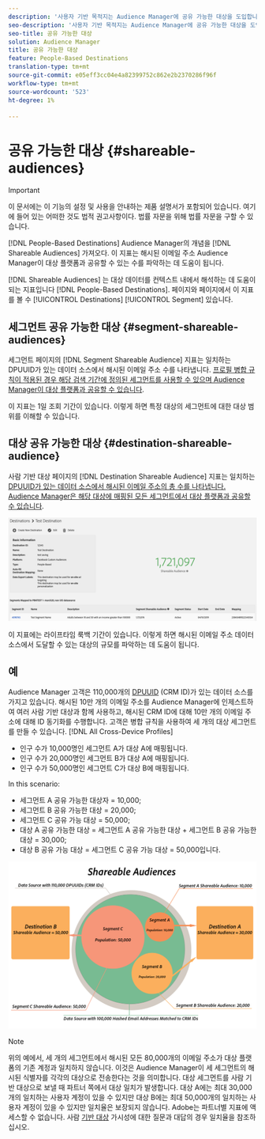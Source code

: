 ```yaml
---
description: '사용자 기반 목적지는 Audience Manager에 공유 가능한 대상을 도입합니다. 이 지표는 해시된 이메일 주소 Audience Manager이 대상 플랫폼과 공유할 수 있는 수를 파악하는 데 도움이 됩니다. '
seo-description: '사용자 기반 목적지는 Audience Manager에 공유 가능한 대상을 도입합니다. 이 지표는 해시된 이메일 주소 Audience Manager이 대상 플랫폼과 공유할 수 있는 수를 파악하는 데 도움이 됩니다. '
seo-title: 공유 가능한 대상
solution: Audience Manager
title: 공유 가능한 대상
feature: People-Based Destinations
translation-type: tm+mt
source-git-commit: e05eff3cc04e4a82399752c862e2b2370286f96f
workflow-type: tm+mt
source-wordcount: '523'
ht-degree: 1%

---
```



# 공유 가능한 대상 {#shareable-audiences}

>[!IMPORTANT]
>이 문서에는 이 기능의 설정 및 사용을 안내하는 제품 설명서가 포함되어 있습니다. 여기에 들어 있는 어떠한 것도 법적 권고사항이다. 법률 자문을 위해 법률 자문을 구할 수 있습니다.

[!DNL People-Based Destinations] Audience Manager의 개념을 [!DNL Shareable Audiences] 가져오다. 이 지표는 해시된 이메일 주소 Audience Manager이 대상 플랫폼과 공유할 수 있는 수를 파악하는 데 도움이 됩니다.

[!DNL Shareable Audiences] 는 대상 데이터를 컨텍스트 내에서 해석하는 데 도움이 되는 지표입니다 [!DNL People-Based Destinations]. 페이지와 페이지에서 이 지표를 볼 수 [!UICONTROL Destinations] [!UICONTROL Segment] 있습니다.

## 세그먼트 공유 가능한 대상 {#segment-shareable-audiences}

세그먼트 페이지의 [!DNL Segment Shareable Audience] 지표는 일치하는 DPUUID가 있는 데이터 소스에서 해시된 이메일 주소 수를 나타냅니다. [프로필 병합 규칙이 적용된 경우 해당 검색 기간에 정의된 세그먼트를 사용할 수 있으며 Audience Manager이 대상 플랫폼과 공유할 수 있습니다](../../reference/ids-in-aam.md).

이 지표는 1일 조회 기간이 있습니다. 이렇게 하면 특정 대상의 세그먼트에 대한 대상 범위를 이해할 수 있습니다.

## 대상 공유 가능한 대상 {#destination-shareable-audience}

사람 기반 대상 페이지의 [!DNL Destination Shareable Audience] 지표는 일치하는 [DPUUID가 있는 데이터 소스에서 해시된 이메일 주소의 총 수를 나타냅니다. Audience Manager은 해당 대상에 매핑된 모든 세그먼트에서 대상 플랫폼과 공유할 수 있습니다](../../reference/ids-in-aam.md).

![공유 가능한 대상자](assets/dest-shareable-audiences.png)

이 지표에는 라이프타임 룩백 기간이 있습니다. 이렇게 하면 해시된 이메일 주소 데이터 소스에서 도달할 수 있는 대상의 규모를 파악하는 데 도움이 됩니다.

## 예

Audience Manager 고객은 110,000개의 [DPUUID](../../reference/ids-in-aam.md) (CRM ID)가 있는 데이터 소스를 가지고 있습니다. 해시된 10만 개의 이메일 주소를 Audience Manager에 인제스트하여 여러 사람 기반 대상과 함께 사용하고, 해시된 CRM ID에 대해 10만 개의 이메일 주소에 대해 ID 동기화를 수행합니다. 고객은 병합 규칙을 사용하여 세 개의 대상 세그먼트를 만들 수 있습니다. [!DNL All Cross-Device Profiles]

* 인구 수가 10,000명인 세그먼트 A가 대상 A에 매핑됩니다.
* 인구 수가 20,000명인 세그먼트 B가 대상 A에 매핑됩니다.
* 인구 수가 50,000명인 세그먼트 C가 대상 B에 매핑됩니다.

In this scenario:

* 세그먼트 A 공유 가능한 대상자 = 10,000;
* 세그먼트 B 공유 가능한 대상 = 20,000;
* 세그먼트 C 공유 가능 대상 = 50,000;
* 대상 A 공유 가능한 대상 = 세그먼트 A 공유 가능한 대상 + 세그먼트 B 공유 가능한 대상 = 30,000;
* 대상 B 공유 가능 대상 = 세그먼트 C 공유 가능 대상 = 50,000입니다.

![shareable-audiences-diagram](assets/shareable-audiences.png)

>[!NOTE]
>
>위의 예에서, 세 개의 세그먼트에서 해시된 모든 80,000개의 이메일 주소가 대상 플랫폼의 기존 계정과 일치하지 않습니다. 이것은 Audience Manager이 세 세그먼트의 해시된 식별자를 각각의 대상으로 전송한다는 것을 의미합니다. 대상 세그먼트를 사람 기반 대상으로 보낼 때 파트너 쪽에서 대상 일치가 발생합니다. 대상 A에는 최대 30,000개의 일치하는 사용자 계정이 있을 수 있지만 대상 B에는 최대 50,000개의 일치하는 사용자 계정이 있을 수 있지만 일치율은 보장되지 않습니다. Adobe는 파트너별 지표에 액세스할 수 없습니다. 사람 [기반 대상](../../faq/faq-people-based-destinations.md#match-rates) 가시성에 대한 질문과 대답의 경우 일치율을 참조하십시오.
